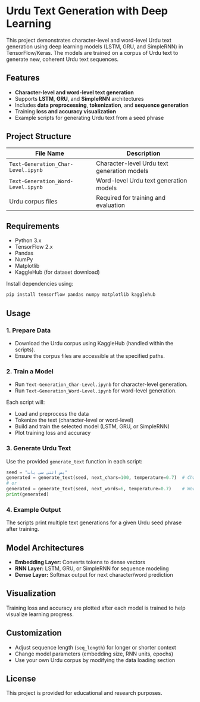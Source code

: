 # Urdu Text Generation with Deep Learning

This project demonstrates character-level and word-level Urdu text generation using deep learning models (LSTM, GRU, and SimpleRNN) in TensorFlow/Keras. The models are trained on a corpus of Urdu text to generate new, coherent Urdu text sequences.

## Features

- **Character-level and word-level text generation**
- Supports **LSTM**, **GRU**, and **SimpleRNN** architectures
- Includes **data preprocessing**, **tokenization**, and **sequence generation**
- Training **loss and accuracy visualization**
- Example scripts for generating Urdu text from a seed phrase

## Project Structure

| File Name                          | Description                                            |
|------------------------------------|--------------------------------------------------------|
| `Text-Generation_Char-Level.ipynb` | Character-level Urdu text generation models            |
| `Text-Generation_Word-Level.ipynb` | Word-level Urdu text generation models                 |
| Urdu corpus files                  | Required for training and evaluation                   |

## Requirements

- Python 3.x
- TensorFlow 2.x
- Pandas
- NumPy
- Matplotlib
- KaggleHub (for dataset download)

Install dependencies using:

```bash
pip install tensorflow pandas numpy matplotlib kagglehub
```

## Usage

### 1. Prepare Data

- Download the Urdu corpus using KaggleHub (handled within the scripts).
- Ensure the corpus files are accessible at the specified paths.

### 2. Train a Model

- Run `Text-Generation_Char-Level.ipynb` for character-level generation.
- Run `Text-Generation_Word-Level.ipynb` for word-level generation.

Each script will:
- Load and preprocess the data
- Tokenize the text (character-level or word-level)
- Build and train the selected model (LSTM, GRU, or SimpleRNN)
- Plot training loss and accuracy

### 3. Generate Urdu Text

Use the provided `generate_text` function in each script:

```python
seed = "بس اتنی سی بات"
generated = generate_text(seed, next_chars=100, temperature=0.7)  # Character-level
# or
generated = generate_text(seed, next_words=6, temperature=0.7)    # Word-level
print(generated)
```

### 4. Example Output

The scripts print multiple text generations for a given Urdu seed phrase after training.

## Model Architectures

- **Embedding Layer:** Converts tokens to dense vectors
- **RNN Layer:** LSTM, GRU, or SimpleRNN for sequence modeling
- **Dense Layer:** Softmax output for next character/word prediction

## Visualization

Training loss and accuracy are plotted after each model is trained to help visualize learning progress.

## Customization

- Adjust sequence length (`seq_length`) for longer or shorter context
- Change model parameters (embedding size, RNN units, epochs)
- Use your own Urdu corpus by modifying the data loading section

## License

This project is provided for educational and research purposes.

